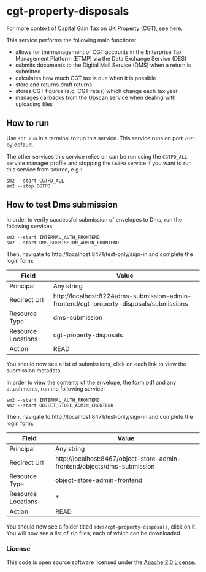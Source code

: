 # cgt-property-disposals

For more context of Capital Gain Tax on UK Property (CGT),
see [here](https://github.com/hmrc/cgt-property-disposals-frontend#cgt-property-disposals-frontend).

This service performs the following main functions:

- allows for the management of CGT accounts in the Enterprise Tax Management Platform (ETMP) via the Data
  Exchange Service (DES)
- submits documents to the Digital Mail Service (DMS) when a return is submitted
- calculates how much CGT tax is due when it is possible
- store and returns draft returns
- stores CGT figures (e.g. CGT rates) which change each tax year
- manages callbacks from the Upscan service when dealing with uploading files

## How to run

Use `sbt run` in a terminal to run this service. This service runs on port `7021` by default.

The other services this service relies on can be run using the `CGTPD_ALL` service manager profile and stopping the
`CGTPD` service if you want to run this service from source, e.g.:

```
sm2 --start CGTPD_ALL
sm2 --stop CGTPD
```   

## How to test Dms submission

In order to verify successful submission of envelopes to Dms, run the following services:

```
sm2 --start INTERNAL_AUTH_FRONTEND
sm2 --start DMS_SUBMISSION_ADMIN_FRONTEND
```

Then, navigate to http://localhost:8471/test-only/sign-in and complete the login form:

| Field              | Value                                                                                  |
|--------------------|----------------------------------------------------------------------------------------|
| Principal          | Any string                                                                             |
| Redirect Url       | http://localhost:8224/dms-submission-admin-frontend/cgt-property-disposals/submissions |
| Resource Type      | dms-submission                                                                         |
| Resource Locations | cgt-property-disposals                                                                 |
| Action             | READ                                                                                   |

You should now see a list of submissions, click on each link to view the submission metadata.

In order to view the contents of the envelope, the form.pdf and any attachments, run the following service:

```
sm2 --start INTERNAL_AUTH_FRONTEND
sm2 --start OBJECT_STORE_ADMIN_FRONTEND
```

Then, navigate to http://localhost:8471/test-only/sign-in and complete the login form:

| Field              | Value                                                                    |
|--------------------|--------------------------------------------------------------------------|
| Principal          | Any string                                                               |
| Redirect Url       | http://localhost:8467/object-store-admin-frontend/objects/dms-submission |
| Resource Type      | object-store-admin-frontend                                              |
| Resource Locations | *                                                                        |
| Action             | READ                                                                     |

You should now see a folder titled `sdes/cgt-property-disposals`, click on it. You will now see a list of zip files,
each of which can be downloaded.

### License

This code is open source software licensed under
the [Apache 2.0 License]("http://www.apache.org/licenses/LICENSE-2.0.html").
